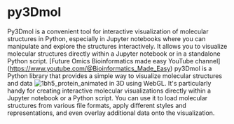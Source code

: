 # py3Dmol
Py3Dmol is a convenient tool for interactive visualization of molecular structures in Python, especially in Jupyter notebooks where you can manipulate and explore the structures interactively. It allows you to visualize molecular structures directly within a Jupyter notebook or in a standalone Python script. [Future Omics Bioinformatics made easy YouTube channel] (https://www.youtube.com/@Bioinformatics_Made_Easy)
py3Dmol is a Python library that provides a simple way to visualize molecular structures and data ![1bh5_protein_animated](https://github.com/futureomics/py3Dmol/assets/86778349/c4f8af1b-361a-4706-96c5-4c7bd6633a7d)
in 3D using WebGL. It's particularly handy for creating interactive molecular visualizations directly within a Jupyter notebook or a Python script. You can use it to load molecular structures from various file formats, apply different styles and representations, and even overlay additional data onto the visualization.
